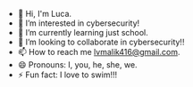 - 👋 Hi, I'm Luca.
- 👀 I’m interested in cybersecurity!
- 🌱 I’m currently learning just school.
- 💞️ I’m looking to collaborate in cybersecurity!!
- 📫 How to reach me lvmalik416@gmail.com.
- 😄 Pronouns: I, you, he, she, we.
- ⚡ Fun fact: I love to swim!!!

<!---
cowmilk2000/cowmilk2000 is a ✨ special ✨ repository because its `README.md` (this file) appears on your GitHub profile.
You can click the Preview link to take a look at your changes.
--->

